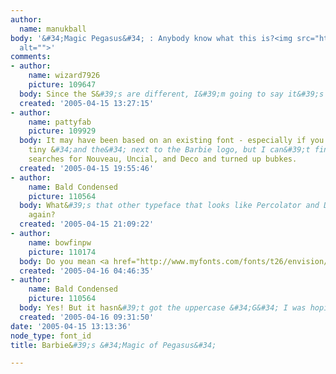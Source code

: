 ```yaml
---
author:
  name: manukball
body: '&#34;Magic Pegasus&#34; : Anybody know what this is?<img src="http://www.typophile.com/forums/messages/83/69836.jpg"
  alt="">'
comments:
- author:
    name: wizard7926
    picture: 109647
  body: Since the S&#39;s are different, I&#39;m going to say it&#39;s custom.
  created: '2005-04-15 13:27:15'
- author:
    name: pattyfab
    picture: 109929
  body: It may have been based on an existing font - especially if you look at the
    tiny &#34;and the&#34; next to the Barbie logo, but I can&#39;t find it. Tried
    searches for Nouveau, Uncial, and Deco and turned up bubkes.
  created: '2005-04-15 19:55:46'
- author:
    name: Bald Condensed
    picture: 110564
  body: What&#39;s that other typeface that looks like Percolator and Democratica
    again?
  created: '2005-04-15 21:09:22'
- author:
    name: bowfinpw
    picture: 110174
  body: Do you mean <a href="http://www.myfonts.com/fonts/t26/envision/" target="_blank">Envision</a>?
  created: '2005-04-16 04:46:35'
- author:
    name: Bald Condensed
    picture: 110564
  body: Yes! But it hasn&#39;t got the uppercase &#34;G&#34; I was hoping for...
  created: '2005-04-16 09:31:50'
date: '2005-04-15 13:13:36'
node_type: font_id
title: Barbie&#39;s &#34;Magic of Pegasus&#34;

---
```

